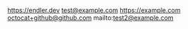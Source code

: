 https://endler.dev
test@example.com
https://example.com
octocat+github@github.com
mailto:test2@example.com
